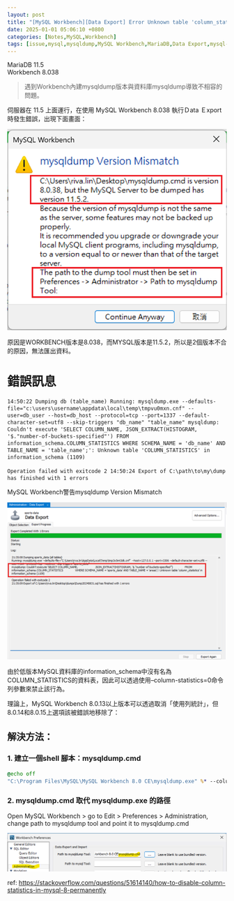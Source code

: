 ```yaml
---
layout: post
title: "[MySQL Workbench][Data Export] Error Unknown table 'column_statistics' in information_schema"
date: 2025-01-01 05:06:10 +0800
categories: [Notes,MySQL,Workbench]
tags: [issue,mysql,mysqldump,MySQL Workbench,MariaDB,Data Export,mysql-workbench,mysql-8.0,column_statistics]
---
```


MariaDB 11.5        
Workbench 8.038          

> 遇到Workbench內建mysqldump版本與資料庫mysqldump導致不相容的問題。


伺服器在 11.5 上面運行，在使用 MySQL Workbench 8.038 執行Ｄata Ｅxport 時發生錯誤，出現下面畫面：

![](/assets/img/post/mysql-workbench-mysqldump-export-error.png)


原因是WORKBENCH版本是8.038，而MYSQL版本是11.5.2，所以是2個版本不合的原因，無法匯出資料。


# 錯誤訊息

```
14:50:22 Dumping db (table_name) Running: mysqldump.exe --defaults-file="c:\users\username\appdata\local\temp\tmpvu0mxn.cnf" --user=db_user --host=db_host --protocol=tcp --port=1337 --default-character-set=utf8 --skip-triggers "db_name" "table_name" mysqldump: Couldn't execute 'SELECT COLUMN_NAME, JSON_EXTRACT(HISTOGRAM, '$."number-of-buckets-specified"') FROM information_schema.COLUMN_STATISTICS WHERE SCHEMA_NAME = 'db_name' AND TABLE_NAME = 'table_name';': Unknown table 'COLUMN_STATISTICS' in information_schema (1109)

Operation failed with exitcode 2 14:50:24 Export of C:\path\to\my\dump has finished with 1 errors
```


MySQL Workbench警告mysqldump Version Mismatch   

![](/assets/img/post/mysql-workbench-mysqldump-export-error-log.png)


由於低版本MySQL資料庫的information_schema中沒有名為COLUMN_STATISTICS的資料表，因此可以透過使用–column-statistics=0命令列參數來禁止該行為。

理論上，MySQL Workbench 8.0.13以上版本可以透過取消「使用列統計」，但8.0.14和8.0.15上選項該被錯誤地移除了：


## 解決方法：

### 1. 建立一個shell 腳本：mysqldump.cmd 
```cmd
@echo off
"C:\Program Files\MySQL\MySQL Workbench 8.0 CE\mysqldump.exe" %* --column-statistics=0
```
### 2. mysqldump.cmd 取代 mysqldump.exe 的路徑
Open MySQL Workbench > go to Edit > Preferences > Administration, change path to mysqldump tool and point it to mysqldump.cmd

![](/assets/img/post/mysql_data_export_mysqldump.png)



ref: <https://stackoverflow.com/questions/51614140/how-to-disable-column-statistics-in-mysql-8-permanently>